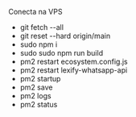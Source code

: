 Conecta na VPS
- git fetch --all
- git reset --hard origin/main 
- sudo npm i
- sudo sudo npm run build
- pm2 restart ecosystem.config.js
- pm2 restart lexify-whatsapp-api
- pm2 startup
- pm2 save
- pm2 logs
- pm2 status